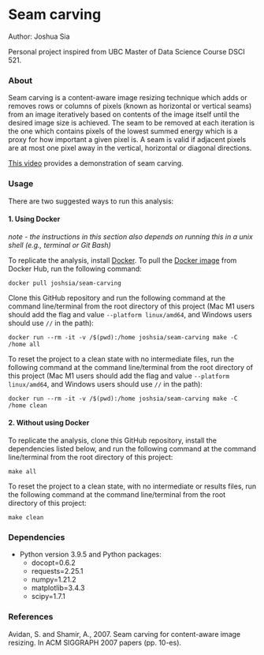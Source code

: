 # Seam carving

Author: Joshua Sia

Personal project inspired from UBC Master of Data Science Course DSCI 521.

### About

Seam carving is a content-aware image resizing technique which adds or removes rows or columns of pixels (known as horizontal or vertical seams) from an image iteratively based on contents of the image itself until the desired image size is achieved. The seam to be removed at each iteration is the one which contains pixels of the lowest summed energy which is a proxy for how important a given pixel is. A seam is valid if adjacent pixels are at most one pixel away in the vertical, horizontal or diagonal directions.

[This video](https://www.youtube.com/watch?v=6NcIJXTlugc) provides a demonstration of seam carving.

### Usage

There are two suggested ways to run this analysis:

#### 1\. Using Docker

*note - the instructions in this section also depends on running this in
a unix shell (e.g., terminal or Git Bash)*

To replicate the analysis, install
[Docker](https://www.docker.com/get-started). To pull the [Docker image](https://hub.docker.com/repository/docker/joshsia/seam-carving) from Docker Hub, run the following command:

```
docker pull joshsia/seam-carving
```

Clone this GitHub repository and run the following command at the command line/terminal
from the root directory of this project (Mac M1 users should add the flag and value `--platform linux/amd64`, and Windows users should use `//` in the path):

```
docker run --rm -it -v /$(pwd):/home joshsia/seam-carving make -C /home all
```

To reset the project to a clean state with no intermediate files, run the following command at the command line/terminal from the root directory of this project (Mac M1 users should add the flag and value `--platform linux/amd64`, and Windows users should use `//` in the path):

```
docker run --rm -it -v /$(pwd):/home joshsia/seam-carving make -C /home clean
```

#### 2\. Without using Docker

To replicate the analysis, clone this GitHub repository, install the dependencies listed below, and run the following command at the command line/terminal from the root directory of this project:

 ```
 make all
 ```

To reset the project to a clean state, with no intermediate or results files, run the following command at the command line/terminal from the root directory of this project:

 ```
 make clean
 ```

### Dependencies

- Python version 3.9.5 and Python packages:
    -   docopt=0.6.2
    -   requests=2.25.1
    -   numpy=1.21.2
    -   matplotlib=3.4.3
    -   scipy=1.7.1

### References

Avidan, S. and Shamir, A., 2007. Seam carving for content-aware image resizing. In ACM SIGGRAPH 2007 papers (pp. 10-es).
